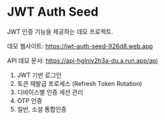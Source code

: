 # JWT Auth Seed

JWT 인증 기능을 제공하는 데모 프로젝트.

데모 웹사이트: https://jwt-auth-seed-926d8.web.app

API 데모 문서: https://api-hglniv2h3a-du.a.run.app/api

1. JWT 기반 로그인
2. 토큰 재발급 프로세스 (Refresh Token Rotation)
3. 디바이스별 인증 세션 관리
4. OTP 인증
5. 일반, 소셜 통합인증
